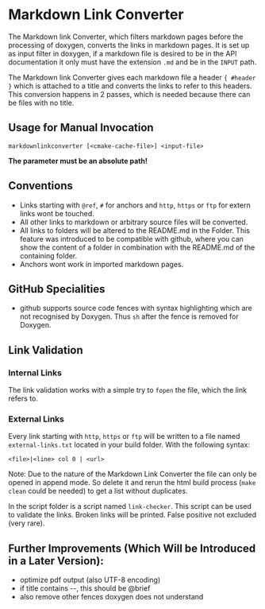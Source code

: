 # Markdown Link Converter

The Markdown link Converter, which filters markdown pages before the processing
of doxygen, converts the links in markdown pages. It is set up as input filter
in doxygen, if a markdown file is desired to be in the API documentation
it only must have the extension `.md` and be in the `INPUT` path.

The Markdown link Converter gives each markdown file a header `{ #header }` which is attached to a title
and converts the links to refer to this headers. This conversion
happens in 2 passes, which is needed because there can be files with no title.

## Usage for Manual Invocation

	markdownlinkconverter [<cmake-cache-file>] <input-file>

**The <input-file> parameter must be an absolute path!**

## Conventions

* Links starting with `@ref`, `#` for anchors and `http`, `https` or `ftp` for extern links
  wont be touched.
* All other links to markdown or arbitrary source files will be converted.
* All links to folders will be altered to the README.md in the Folder.
  This feature was introduced to be compatible with github, where you can show the content of a folder in
  combination with the README.md of the containing folder.
* Anchors wont work in imported markdown pages.

## GitHub Specialities

* github supports source code fences with syntax highlighting which are not recognised by Doxygen.
  Thus `sh` after the fence is removed for Doxygen.



## Link Validation

### Internal Links

The link validation works with a simple try to `fopen` the file,
which the link refers to.

### External Links

Every link starting with `http`, `https` or `ftp` will be written to a file named `external-links.txt` located in your
build folder. With the following syntax:

	<file>|<line> col 0 | <url>

Note: Due to the nature of the Markdown Link Converter the file can only be opened in append mode. So delete it and rerun the
html build process (`make clean` could be needed) to get a list without duplicates.

In the script folder is a script named `link-checker`. This script can be used to validate the links.
Broken links will be printed. False positive not excluded (very rare).

## Further Improvements (Which Will be Introduced in a Later Version):

* optimize pdf output (also UTF-8 encoding)
* if title contains --, this should be @brief
* also remove other fences doxygen does not understand
